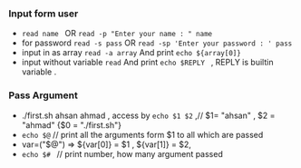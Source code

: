 
### Input form user
- `read name ` OR `read -p "Enter your name : " name`
- for password `read -s pass` OR `read -sp 'Enter your password : ' pass`
- input in as array  `read -a array` And print `echo ${array[0]}`
- input without variable `read` And print `echo $REPLY ` , REPLY is builtin variable .

### Pass Argument
- ./first.sh ahsan ahmad , access by `echo $1 $2` ,// $1= "ahsan" , $2 = "ahmad" {$0 = "./first.sh"}
- `echo $@` // print all the arguments form $1 to all which are passed
- var=("$@") => ${var[0]} =  $1 , ${var[1]} = $2,
- `echo $# ` // print number, how many argument passed